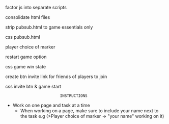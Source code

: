 factor js into separate scripts

consolidate html files

strip pubsub.html to game essentials only

css pubsub.html

player choice of marker

restart game option

css game win state

create btn invite link for friends of players to join

css invite btn & game start

                            INSTRUCTIONS

- Work on one page and task at a time
  - When working on a page, make sure to include your name next to the task
    e.g (>Player choice of marker -> "your name" working on it)
